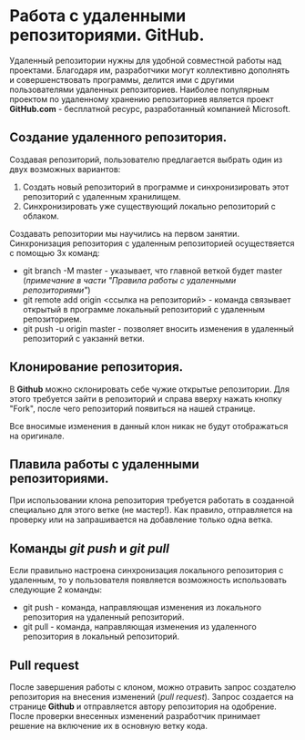 # Работа с удаленными репозиториями. GitHub.

Удаленный репозитории нужны для удобной совместной работы над проектами. Благодаря им, разработчики могут коллективно дополнять и совершенствовать программы, делится ими с другими пользователями удаленных репозиториев.
Наиболее популярным проектом по удаленному хранению репозиториев является проект **GitHub.com** - бесплатной ресурс, разработанный компанией Microsoft.

## Создание удаленного репозитория.

Создавая репозиторий, пользователю предлагается выбрать один из двух возможных вариантов:

1. Создать новый репозиторий в программе и синхронизировать этот репозиторий с удаленным хранилищем.
2. Синхронизировать уже существующий локально репозиторий с облаком.

Создавать репозитории мы научились на первом занятии.
Синхронизация репозитория с удаленным репозиторией осуществяется с помощью 3х команд:

* git branch -M master - указывает, что главной веткой будет master (*примечание в части "Правила работы с удаленными репозиториями"*)
* git remote add origin <ссылка на репозиторий> - команда связывает открытый в программе локальный репозиторий с удаленным репозиторием.
* git push -u origin master - позволяет вносить изменения в удаленный репозиторий с уакзаннй ветки.

## Клонирование репозитория.

В **Github** можно склонировать себе чужие открытые репозитории. Для этого требуется зайти в репозиторий и справа вверху нажать кнопку "Fork", после чего репозиторий появиться на нашей странице.

Все вносимые изменения в данный клон никак не будут отображаться на оригинале. 

## Плавила работы с удаленными репозиториями.

При использовании клона репозитория требуется работать в созданной специально для этого ветке (не мастер!). Как правило, отправляется на проверку или на запрашивается на добавление только одна ветка.

## Команды *git push* и *git pull*

Если правильно настроена синхронизация локального репозитория с удаленным, то у пользователя появляется возможность использовать следующие 2 команды:

* git push - команда, направляющая изменения из локального репозитория на удаленный репозиторий.
* git pull - команда, направляющая изменения из удаленного репозитория в локальный репозиторий.

## Pull request

После завершения работы с клоном, можно отравить запрос создателю репозитория на внесения изменений (*pull request*). Запрос создается на странице **Github** и отправляется автору репозитория на одобрение. После проверки внесенных изменений разработчик принимает решение на включение их в основную ветку кода.